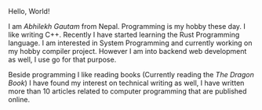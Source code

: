 Hello, World!

I am *Abhilekh Gautam* from Nepal.
Programming is my hobby these day. I like writing C++. Recently I have
started learning the Rust Programming language. I am interested in System Programming
and currently working on my hobby compiler project. However I am into backend web development as well, I use go for that purpose.

Beside programming I like reading books (Currently reading the *The Dragon Book*) I have found my interest on technical writing as well, 
I have written more than
10 articles related to computer programming that are published online.

<!---
Abhilekhgautam/Abhilekhgautam is a ✨ special ✨ repository because its `README.md` (this file) appears on your GitHub profile.
You can click the Preview link to take a look at your changes.
--->
